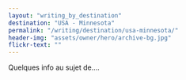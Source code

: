 ```yaml
---
layout: "writing_by_destination"
destination: "USA - Minnesota"
permalink: "/writing/destination/usa-minnesota/"
header-img: "assets/owner/hero/archive-bg.jpg"
flickr-text: ""
---
```


Quelques info au sujet de....